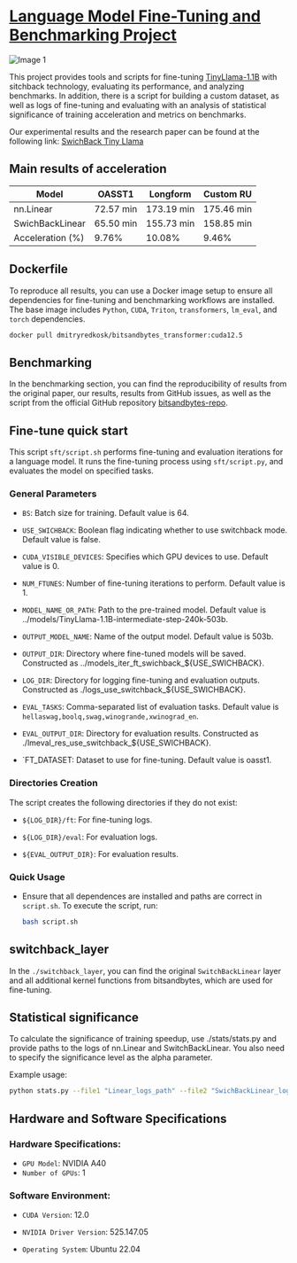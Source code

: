 # [Language Model Fine-Tuning and Benchmarking Project](https://drive.google.com/file/d/1cEO3HFDxu_s8uLvRDB8TiyOy_dUGWqyi/view?usp=sharing)

![Image 1](./.images/TinyLlama_logo.png) 


This project provides tools and scripts for fine-tuning [TinyLlama-1.1B](https://github.com/jzhang38/TinyLlama) with sitchback technology, evaluating its performance, and analyzing benchmarks. In addition, there is a script for building a custom dataset, as well as logs of fine-tuning and evaluating with an analysis of statistical significance of training acceleration and metrics on benchmarks.

Our experimental results and the research paper can be found at the following link: [SwichBack Tiny Llama](https://drive.google.com/file/d/1cEO3HFDxu_s8uLvRDB8TiyOy_dUGWqyi/view?usp=sharing)

## Main results of acceleration
| Model              | OASST1      | Longform        | Custom RU      | 
|--------------------|-------------|-----------------|----------------|
| nn.Linear          | 72.57 min   | 173.19 min      | 175.46 min     | 
| SwichBackLinear    | 65.50 min   | 155.73 min      | 158.85 min     |
| Acceleration (%)   | 9.76%       | 10.08%          | 9.46%          |


## Dockerfile
To reproduce all results, you can use a Docker image setup to ensure all dependencies for fine-tuning and benchmarking workflows are installed. The base image includes `Python`, `CUDA`, `Triton`, `transformers`, `lm_eval`, and `torch` dependencies.

```bash
docker pull dmitryredkosk/bitsandbytes_transformer:cuda12.5
```

## Benchmarking

In the benchmarking section, you can find the reproducibility of results from the original paper, our results, results from GitHub issues, as well as the script from the official GitHub repository [bitsandbytes-repo](https://github.com/bitsandbytes-foundation/bitsandbytes).

## Fine-tune quick start

This script `sft/script.sh` performs fine-tuning and evaluation iterations for a language model. It runs the fine-tuning process using `sft/script.py`, and evaluates the model on specified tasks.

### General Parameters
 - `BS`: Batch size for training. Default value is 64.

 - `USE_SWICHBACK`: Boolean flag indicating whether to use switchback mode. Default value is false.

 - `CUDA_VISIBLE_DEVICES`: Specifies which GPU devices to use. Default value is 0.

 - `NUM_FTUNES`: Number of fine-tuning iterations to perform. Default value is 1.

 - `MODEL_NAME_OR_PATH`: Path to the pre-trained model. Default value is ../models/TinyLlama-1.1B-intermediate-step-240k-503b.

 - `OUTPUT_MODEL_NAME`: Name of the output model. Default value is 503b.

 - `OUTPUT_DIR`: Directory where fine-tuned models will be saved. Constructed as ../models_iter_ft_swichback_${USE_SWICHBACK}.

 - `LOG_DIR`: Directory for logging fine-tuning and evaluation outputs. Constructed as ./logs_use_switchback_${USE_SWICHBACK}.

 - `EVAL_TASKS`: Comma-separated list of evaluation tasks. Default value is `hellaswag,boolq,swag,winogrande,xwinograd_en`.

 - `EVAL_OUTPUT_DIR`: Directory for evaluation results. Constructed as ./lmeval_res_use_switchback_${USE_SWICHBACK}.

 - `FT_DATASET: Dataset to use for fine-tuning. Default value is oasst1.

### Directories Creation
The script creates the following directories if they do not exist:

- `${LOG_DIR}/ft`: For fine-tuning logs.

- `${LOG_DIR}/eval`: For evaluation logs.

- `${EVAL_OUTPUT_DIR}`: For evaluation results.

### Quick Usage

- Ensure that all dependences are installed and paths are correct in `script.sh`. To execute the script, run:

    ```bash
    bash script.sh
    ```

## switchback_layer

In the `./switchback_layer`, you can find the original `SwitchBackLinear` layer and all additional kernel functions from bitsandbytes, which are used for fine-tuning.

## Statistical significance

To calculate the significance of training speedup, use ./stats/stats.py and provide paths to the logs of nn.Linear and SwitchBackLinear. You also need to specify the significance level as the alpha parameter. 

Example usage:

```bash
python stats.py --file1 "Linear_logs_path" --file2 "SwichBackLinear_logs_path" --output_dir "path_for_results" --alpha 0.05
```



## Hardware and Software Specifications
### Hardware Specifications:

- `GPU Model`: NVIDIA A40
- `Number of GPUs`: 1

### Software Environment:

- `CUDA Version`: 12.0

- `NVIDIA Driver Version`: 525.147.05

- `Operating System`: Ubuntu 22.04

